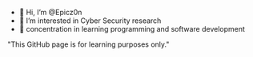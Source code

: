 - 👋 Hi, I’m @Epicz0n
- 👀 I’m interested in Cyber Security research
- 🌱 concentration in learning programming and software development 


"This GitHub page is for learning purposes only."

<!---
Epicz0n/Epicz0n is a ✨ special ✨ repository because its `README.md` (this file) appears on your GitHub profile.
You can click the Preview link to take a look at your changes.
--->
